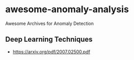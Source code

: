 # awesome-anomaly-analysis
Awesome Archives for Anomaly Detection

## Deep Learning Techniques
- https://arxiv.org/pdf/2007.02500.pdf
